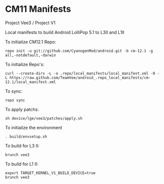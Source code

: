 CM11 Manifests
========================
Project Vee3 / Project V1

Local manifests to build Android LolliPop 5.1 to L3II and L1II

To initialize CM12.1 Repo:

    repo init -u git://github.com/CyanogenMod/android.git -b cm-12.1 -g all,-notdefault,-darwin

To initialize Repo's:

    curl --create-dirs -L -o .repo/local_manifests/local_manifest.xml -O -L https://raw.github.com/TeamVee/android_.repo_local_manifests/cm-12.1/local_manifest.xml

To sync:

    repo sync

To apply patchs:

    sh device/lge/vee3/patches/apply.sh

To initialize the environment

    . build/envsetup.sh

To build for L3 II:

    brunch vee3

To build for L1 II:

    export TARGET_KERNEL_V1_BUILD_DEVICE=true
    brunch vee3
